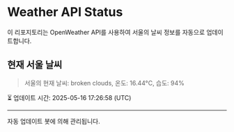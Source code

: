 
# Weather API Status

이 리포지토리는 OpenWeather API를 사용하여 서울의 날씨 정보를 자동으로 업데이트합니다.

## 현재 서울 날씨
> 서울의 현재 날씨: broken clouds, 온도: 16.44°C, 습도: 94%

⏳ 업데이트 시간: 2025-05-16 17:26:58 (UTC)

---
자동 업데이트 봇에 의해 관리됩니다.
